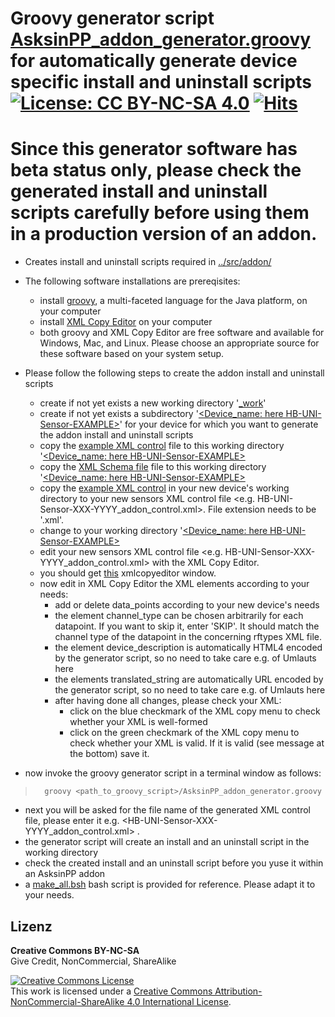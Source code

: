  
# Groovy generator script [AsksinPP_addon_generator.groovy](./AsksinPP_addon_generator.groovy) for automatically generate device specific install and uninstall scripts [![License: CC BY-NC-SA 4.0](https://img.shields.io/badge/License-CC%20BY--NC--SA%204.0-lightgrey.svg)](https://creativecommons.org/licenses/by-nc-sa/4.0/) [![Hits](https://hits.seeyoufarm.com/api/count/incr/badge.svg?url=https%3A%2F%2Fgithub.com%2FFUEL4EP%2FHomeAutomation%2Ftree%2Fmaster%2FAsksinPP_developments%2Faddons%2Fhb-ep-devices-addon%2FCCU_RM%2FAsksinPP_addon_files_generator&count_bg=%2379C83D&title_bg=%23555555&icon=&icon_colorfile:///usr/share/applications/ghostwriter.desktop=%23E7E7E7&title=hits&edge_flat=false)](https://hits.seeyoufarm.com)


# Since this generator software has beta status only, please check the generated install and uninstall scripts carefully before using them in a production version of an addon.

 

- Creates install and uninstall scripts required in [../src/addon/](../src/addon/)

- The following software installations are prereqisites:

	+ install [groovy](https://groovy-lang.org/), a multi-faceted language for the Java platform, on your computer
	+ install [XML Copy Editor](https://xml-copy-editor.sourceforge.io/) on your computer
	+ both groovy and XML Copy Editor are free software and available for Windows, Mac, and Linux. Please choose an appropriate source for these software based on your system setup.
- Please follow the following steps to create the addon install and uninstall scripts
	+ create if not yet exists a new working directory '[_work](./_work)' 
	+ create if not yet exists a subdirectory '[<Device_name: here HB-UNI-Sensor-EXAMPLE>](./_work/HB-UNI-Sensor-EXAMPLE)' for your device for which you want to generate the addon install and uninstall scripts
	+ copy the [example XML control](_work/HB-UNI-Sensor-EXAMPLE/HB-UNI-Sensor-EXAMPLE_addon_control.xml) file to this working directory '[<Device_name: here HB-UNI-Sensor-EXAMPLE>](./_work/HB-UNI-Sensor-EXAMPLE)
	+ copy the [XML Schema file](_work/AsksinPP_addon_control_file.xsd) file to this working directory '[<Device_name: here HB-UNI-Sensor-EXAMPLE>](./_work/HB-UNI-Sensor-EXAMPLE)
	+ copy the [example XML control](_work/HB-UNI-Sensor-EXAMPLE/HB-UNI-Sensor-EXAMPLE_addon_control.xml) in your new device's working directory to your new sensors XML control file <e.g. HB-UNI-Sensor-XXX-YYYY_addon_control.xml>. File extension needs to be '.xml'.
	+ change to your working directory '[<Device_name: here HB-UNI-Sensor-EXAMPLE>](./_work/HB-UNI-Sensor-EXAMPLE)
	+ edit your new sensors XML control file <e.g. HB-UNI-Sensor-XXX-YYYY_addon_control.xml> with the XML Copy Editor.
	+ you should get [this](./Images/HB-UNI-Sensor-EXAMPLE_addon_control.xml.png) xmlcopyeditor window.
	+ now edit in XML Copy Editor the XML elements according to your needs:
		* add or delete data_points according to your new device's needs
		* the element channel_type can be chosen arbitrarily for each datapoint. If you want to skip it, enter 'SKIP'. It should match the channel type of the datapoint in the concerning rftypes XML file.
		* the element device_description is automatically HTML4 encoded by the generator script, so no need to take care e.g. of Umlauts here
		* the elements translated_string are automatically URL encoded by the generator script, so no need to take care e.g. of Umlauts here
		* after having done all changes, please check your XML:
			- click on the blue checkmark of the XML copy menu to check whether your XML is well-formed
			- click on the green checkmark of the XML copy menu to check whether your XML is valid. If it is valid (see message at the bottom) save it.
			
- now invoke the groovy generator script in a terminal window as follows:
> 		groovy <path_to_groovy_script>/AsksinPP_addon_generator.groovy
- next you will be asked for the file name of the generated XML control file, please enter it e.g. <HB-UNI-Sensor-XXX-YYYY_addon_control.xml> .
- the generator script will create an install and an uninstall script in the working directory
- check the created install and an uninstall script before you yuse it within an AsksinPP addon
- a [make_all.bsh](./make_all.bsh) bash script is provided for reference. Please adapt it to your needs.


## Lizenz

**Creative Commons BY-NC-SA**<br>
Give Credit, NonCommercial, ShareAlike

<a rel="license" href="http://creativecommons.org/licenses/by-nc-sa/4.0/"><img alt="Creative Commons License" style="border-width:0" src="https://i.creativecommons.org/l/by-nc-sa/4.0/88x31.png" /></a><br />This work is licensed under a <a rel="license" href="http://creativecommons.org/licenses/by-nc-sa/4.0/">Creative Commons Attribution-NonCommercial-ShareAlike 4.0 International License</a>.
